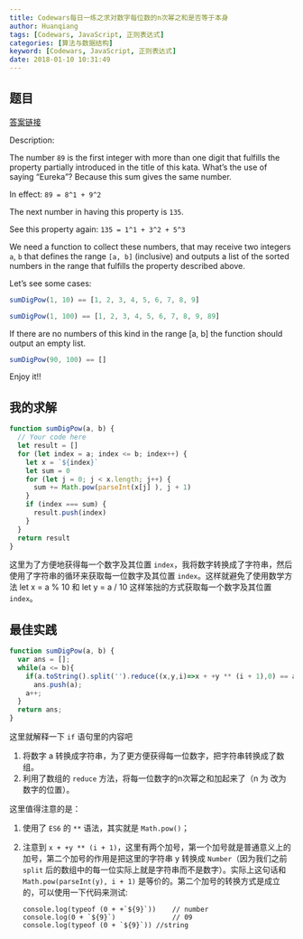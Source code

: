 ```yaml
---
title: Codewars每日一练之求对数字每位数的n次幂之和是否等于本身 
author: Huanqiang
tags: [Codewars, JavaScript, 正则表达式]
categories: [算法与数据结构]
keyword: [Codewars, JavaScript, 正则表达式]
date: 2018-01-10 10:31:49
---
```



## 题目

[答案链接](https://www.codewars.com/kata/5626b561280a42ecc50000d1/solutions/javascript)

Description:

The number `89` is the first integer with more than one digit that fulfills the property partially introduced in the title of this kata. What’s the use of saying “Eureka”? Because this sum gives the same number.

<!-- more -->

In effect: `89 = 8^1 + 9^2`

The next number in having this property is `135`.

See this property again: `135 = 1^1 + 3^2 + 5^3`

We need a function to collect these numbers, that may receive two integers `a`, `b` that defines the range `[a, b]` (inclusive) and outputs a list of the sorted numbers in the range that fulfills the property described above.

Let’s see some cases:

```javascript
sumDigPow(1, 10) == [1, 2, 3, 4, 5, 6, 7, 8, 9]

sumDigPow(1, 100) == [1, 2, 3, 4, 5, 6, 7, 8, 9, 89]
```

If there are no numbers of this kind in the range [a, b] the function should output an empty list.

```javascript
sumDigPow(90, 100) == []
```

Enjoy it!!

## 我的求解

```javascript
function sumDigPow(a, b) {
  // Your code here
  let result = []
  for (let index = a; index <= b; index++) {
    let x = `${index}`
    let sum = 0
    for (let j = 0; j < x.length; j++) {
      sum += Math.pow(parseInt(x[j] ), j + 1)     
    }
    if (index === sum) {
      result.push(index)
    }
  }
  return result
}
```

这里为了方便地获得每一个数字及其位置 `index`，我将数字转换成了字符串，然后使用了字符串的循环来获取每一位数字及其位置 `index`。这样就避免了使用数学方法 let x = a % 10 和 let y = a / 10 这样笨拙的方式获取每一个数字及其位置 `index`。

## 最佳实践

```javascript
function sumDigPow(a, b) {
  var ans = [];
  while(a <= b){
    if(a.toString().split('').reduce((x,y,i)=>x + +y ** (i + 1),0) == a)
      ans.push(a);
    a++;
  }
  return ans;
}
```

这里就解释一下 `if` 语句里的内容吧

1. 将数字 a 转换成字符串，为了更方便获得每一位数字，把字符串转换成了数组。
2. 利用了数组的 `reduce` 方法，将每一位数字的n次幂之和加起来了（n 为 改为数字的位置）。

这里值得注意的是：

1. 使用了 `ES6` 的 `**` 语法，其实就是 `Math.pow()`；

2. 注意到 `x + +y ** (i + 1)`，这里有两个加号，第一个加号就是普通意义上的加号，第二个加号的作用是把这里的字符串 y 转换成 `Number`（因为我们之前 `split` 后的数组中的每一位实际上就是字符串而不是数字）。实际上这句话和 `Math.pow(parseInt(y), i + 1)` 是等价的。第二个加号的转换方式是成立的，可以使用一下代码来测试:

   ```javasjavascriptcript
   console.log(typeof (0 + +`${9}`))	// number
   console.log(0 + `${9}`)				// 09
   console.log(typeof (0 + `${9}`))	//string
   ```
